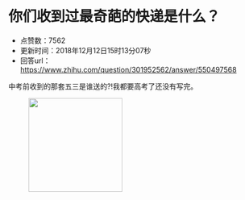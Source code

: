 # 你们收到过最奇葩的快递是什么？
- 点赞数：7562
- 更新时间：2018年12月12日15时13分07秒
- 回答url：https://www.zhihu.com/question/301952562/answer/550497568
<body>
 <p data-pid="ld6Oc5yU">中考前收到的那套五三是谁送的?!我都要高考了还没有写完。</p>
 <figure data-size="normal">
  <img src="https://picx.zhimg.com/50/v2-b8ed790014e9a23507fca1a58d98f885_720w.jpg?source=1940ef5c" data-rawwidth="186" data-rawheight="198" data-size="normal" data-original-token="v2-b8ed790014e9a23507fca1a58d98f885" class="content_image" width="186">
 </figure>
 <p></p>
</body>